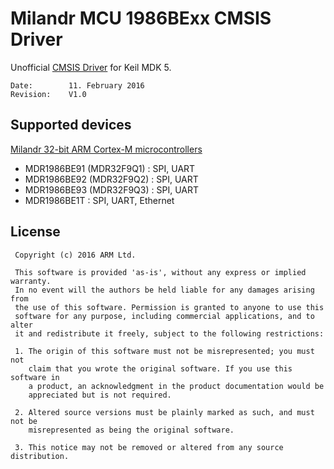 # Milandr MCU 1986BExx CMSIS Driver

Unofficial [CMSIS Driver](http://www.keil.com/pack/doc/CMSIS/Driver/html/index.html) for Keil MDK 5.

```
Date:        11. February 2016
Revision:    V1.0
```

## Supported devices

[Milandr 32-bit АRМ Cortex-М microcontrollers](http://milandr.ru/index.php?mact=Products,cntnt01,default,0&cntnt01hierarchyid=6&cntnt01returnid=67)

- MDR1986BE91 (MDR32F9Q1) : SPI, UART
- MDR1986BE92 (MDR32F9Q2) : SPI, UART
- MDR1986BE93 (MDR32F9Q3) : SPI, UART
- MDR1986BE1T : SPI, UART, Ethernet

## License

```
 Copyright (c) 2016 ARM Ltd.
 
 This software is provided 'as-is', without any express or implied warranty.
 In no event will the authors be held liable for any damages arising from
 the use of this software. Permission is granted to anyone to use this
 software for any purpose, including commercial applications, and to alter
 it and redistribute it freely, subject to the following restrictions:
 
 1. The origin of this software must not be misrepresented; you must not
    claim that you wrote the original software. If you use this software in
    a product, an acknowledgment in the product documentation would be
    appreciated but is not required.
 
 2. Altered source versions must be plainly marked as such, and must not be
    misrepresented as being the original software.
 
 3. This notice may not be removed or altered from any source distribution.
```